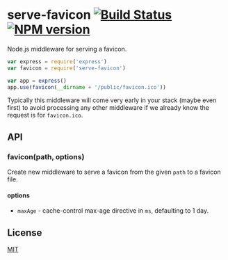 # serve-favicon [![Build Status](https://travis-ci.org/expressjs/serve-favicon.svg)](https://travis-ci.org/expressjs/serve-favicon) [![NPM version](https://badge.fury.io/js/serve-favicon.svg)](http://badge.fury.io/js/serve-favicon)

Node.js middleware for serving a favicon.

```js
var express = require('express')
var favicon = require('serve-favicon')

var app = express()
app.use(favicon(__dirname + '/public/favicon.ico'))
```

Typically this middleware will come very early in your stack (maybe even first) to avoid processing any other middleware if we already know the request is for `favicon.ico`.

## API

### favicon(path, options)

Create new middleware to serve a favicon from the given `path` to a favicon file.

#### options

  - `maxAge` - cache-control max-age directive in `ms`, defaulting to 1 day.

## License

[MIT](LICENSE)
